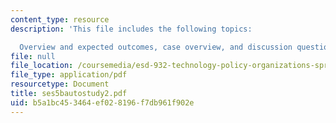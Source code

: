 ```yaml
---
content_type: resource
description: 'This file includes the following topics:

  Overview and expected outcomes, case overview, and discussion questions.'
file: null
file_location: /coursemedia/esd-932-technology-policy-organizations-spring-2005/b5a1bc453464ef028196f7db961f902e_ses5bautostudy2.pdf
file_type: application/pdf
resourcetype: Document
title: ses5bautostudy2.pdf
uid: b5a1bc45-3464-ef02-8196-f7db961f902e
---
```


